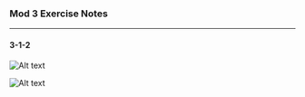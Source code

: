 ### Mod 3 Exercise Notes
---

#### 3-1-2

![Alt text](images\ex2map1.png)




































![Alt text](images\ex2map2.png)